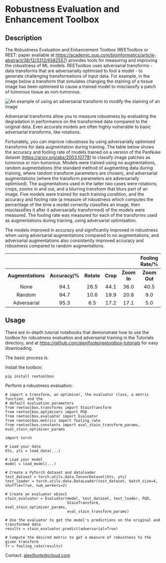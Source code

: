 # Robustness Evaluation and Enhancement Toolbox

## Description
The Robustness Evaluation and Enhancement Toolbox (REEToolbox or REET: paper available at https://academic.oup.com/bioinformatics/article-abstract/38/12/3312/6582557) provides tools for measuring and improving the robustness of ML models. REEToolbox uses adversarial transforms - data transforms that are adversarially optimised to fool a model - to generate challenging transformations of input data. For example, in the image below a transform that simulates changing the staining of a tissue image has been optimised to cause a trained model to misclassify a patch of tumorous tissue as non-tumorous. 

![An example of using an adversarial transform to modify the staining of an image](https://github.com/alexjfoote/reetoolbox/blob/main/example_image.png?raw=true)

Adversarial transforms allow you to measure robustness by evaluating the degradation in performance on the transformed data compared to the original data. Even accurate models are often highly vulnerable to basic adversarial transforms, like rotations. 

Fortunately, you can improve robustness by using adversarially optimised transforms for data augmentation during training. The table below shows the accuracy and fooling rate of models trained on a version of the PanNuke dataset (https://arxiv.org/abs/2003.10778) to classify image patches as tumorous or non-tumorous. Models were trained using no augmentations, random augmentations (the standard method of augmenting data during training, where random transform parameters are chosen), and adversarial augmentations (where the transform parameters are adversarially optimised). The augmentations used in the latter two cases were rotations, crops, zooms in and out, and a blurring transform that blurs part of an image. Five models were trained for each training condition, and the accuracy and fooling rate (a measure of robustness which computes the percentage of the time a model correctly classifies an image, then misclassifies it after it adversarially transformed) of the models were measured. The fooling rate was measured for each of the transforms used as augmentations during training, using adversarial optimisation. 

The models improved in accuracy and significantly improved in robustness when using adversarial augmentations compared to no augmentations, and adversarial augmentations also consistently improved accuracy and robustness compared to random augmentations.

<div align="center">
  
|| | | | | **Fooling Rate/%** | ||
|:-----:|:-----:|:-----:|:-----:|:-----:|:-----:|:-----:|:-----:|
|**Augmentations**|**Accuracy/%**|**Rotate**|**Crop**|**Zoom In**|**Zoom Out**|**Blur**|**Average**|
|None|94.1|26.5|44.1|36.0|40.5|8.1|31.0|
|Random|94.7|10.6|19.9|20.8|9.0|4.3|12.9|
|Adversarial|95.3|6.5|17.2|17.1|5.0|2.2|9.6|
  
 </div>

## Usage
There are in-depth tutorial notebooks that demonstrate how to use the toolbox for robustness evaluation and adversarial training in the Tutorials directory, and at https://github.com/alexjfoote/reetoolbox-tutorials for easy downloading.

The basic process is:

Install the toolbox:

`pip install reetoolbox`

Perform a robustness evaluation:

```
# import a transform, an optimiser, the evaluator class, a metric function, and the 
# default evaluation parameters
from reetoolbox.transforms import StainTransform
from reetoolbox.optimisers import PGD
from reetoolbox.evaluator import Evaluator
from reetoolbox.metrics import fooling_rate
from reetoolbox.constants import eval_stain_transform_params, eval_stain_optimiser_params

import torch

# Load your data
Xts, yts = load_data(...)

# Load your model
model = load_model(...)

# Create a PyTorch dataset and dataloader
test_dataset = torch.utils.data.TensorDataset(Xts, yts)
test_loader = torch.utils.data.DataLoader(test_dataset, batch_size=4, shuffle=True, num_workers=2)

# Create an evaluator object
stain_evaluator = Evaluator(model, test_dataset, test_loader, PGD, 
                            StainTransform, eval_stain_optimiser_params, 
                            eval_stain_transform_params)

# Use the evaluator to get the model's predictions on the original and transformed data
results = stain_evaluator.predict(adversarial=True)

# Compute the desired metric to get a measure of robustness to the given transform
fr = fooling_rate(results)
```

Contact: alexjfoote@icloud.com
